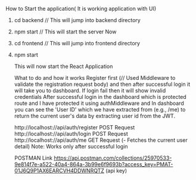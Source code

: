 How to Start the application( It is working application with UI)

1. cd backend   // This will jump into backend directory
2.  npm start // This will start the server
   Now
1. cd frontend   // This will jump into frontend directory
2. npm start

   This will now start the React Application

   What to do and how it works
   Register first (// Used Middleware to validate the registration request body)  and then after successful login it will take you to dashboard. If login fail then it will show invalid credentials
   After successful login in the dashboard which is protected route and I have protected it using authMiddleware and In dashboard you can see the 'User ID' which we have extracted from (e.g., /me) to return the current user's data by
   extracting user id from the JWT.

   http://localhost://api/auth/register  POST Request
   http://localhost://api/auth/login      POST Request
   http://localhost://api/auth/me          GET Request  (- Fetches the current user detail)   Note: Works only after successful login
   

    POSTMAN  Link
     https://api.postman.com/collections/25970533-9e814f7e-a522-40a4-864a-3b99e6f9693b?access_key=PMAT-01J6Q9P1AX6EARCVH4DDWNRQTZ  (api key)
  
